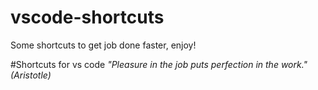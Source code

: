 # vscode-shortcuts
Some shortcuts to get job done faster, enjoy!

#Shortcuts for vs code
*"Pleasure in the job puts perfection in the work." (Aristotle)*

